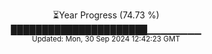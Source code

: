 <p align="center">
⏳Year Progress (74.73 %) <br>
██████████████████████▁▁▁▁▁▁▁▁ <br>
<sub>Updated: Mon, 30 Sep 2024 12:42:23 GMT</sub>
</p>

